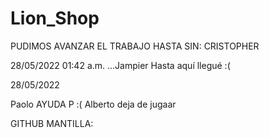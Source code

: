 # Lion_Shop
PUDIMOS AVANZAR EL TRABAJO HASTA SIN:
CRISTOPHER 

28/05/2022 01:42 a.m.
...Jampier
Hasta aquí llegué :(

28/05/2022

Paolo AYUDA P :(
Alberto deja de jugaar

GITHUB MANTILLA: 